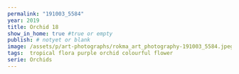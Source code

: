 ```yaml
---
permalink: "191003_5584"
year: 2019
title: Orchid 18
show_in_home: true #true or empty
publish: # notyet or blank
image: /assets/p/art-photographs/rokma_art_photography-191003_5584.jpeg
tags:  tropical flora purple orchid colourful flower
serie: Orchids
---
```

